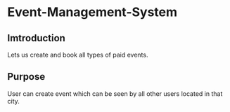 # Event-Management-System

## Imtroduction
Lets us create and book all types of paid events.

## Purpose
User can create event which can be seen by all other users located in that city.
